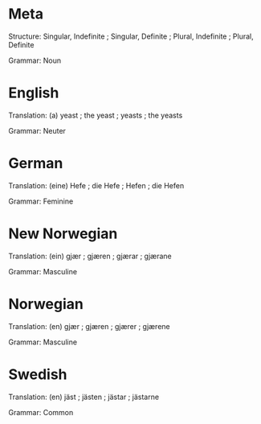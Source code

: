 Meta
====

Structure: Singular, Indefinite ; Singular, Definite ; Plural, Indefinite ; Plural, Definite

Grammar:   Noun



English
=======

Translation: (a) yeast ; the yeast ; yeasts ; the yeasts

Grammar:     Neuter



German
======

Translation: (eine) Hefe ; die Hefe ; Hefen ; die Hefen

Grammar:     Feminine



New Norwegian
=============

Translation: (ein) gjær ; gjæren ; gjærar ; gjærane

Grammar:     Masculine



Norwegian
=========

Translation: (en) gjær ; gjæren ; gjærer ; gjærene

Grammar:     Masculine



Swedish
=======

Translation: (en) jäst ; jästen ; jästar ; jästarne

Grammar:     Common
